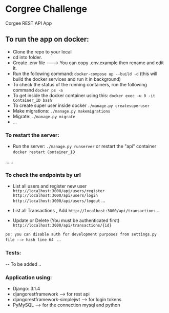 # Corgree Challenge
Corgee REST API App 

## To run the app on docker:
- Clone the repo to your local
- cd into folder.
- Create .env file ---> You can copy .env.example then rename and edit it.
- Run the following command: `docker-compose up --build -d`  (this will build the docker services and run it in background)
- To check the status of the running containers, run the following command `docker ps -a`
- To get inside the docker container using this: `docker exec -u 0 -it Container_ID bash`
- To create super user inside docker `./manage.py createsuperuser`
- Make migrations: `./manage.py makemigrations`
- Migrate: `./manage.py migrate`
- ...

### To restart the server:
- Run the server: `./manage.py runserver` or restart the "api" container `docker restart Container_ID`

......

### To check the endpoints by url
- List all users and register new user
`http://localhost:3000/api/users/register`
`http://localhost:3000/api/users/login`
`http://localhost:3000/api/users/logout`
...

- List all Transactions , Add 
`http://localhost:3000/api/transactions`
..
- Update or Delete  (You must be authenticated first)
`http://localhost:3000/api/transactions/{id}`

`ps: you can disable auth for development purposes from settings.py file --> hash line 64 `
...


### Tests:
-- To be added ..


### Application using: 
- Django: 3.1.4
- djangorestframework --> for rest api 
- djangorestframework-simplejwt --> for login tokens
- PyMySQL --> for the connection mysql and python
